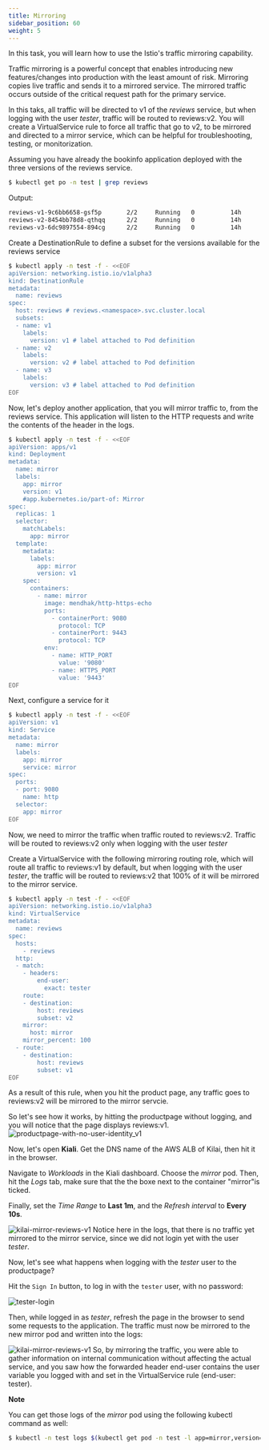 ```yaml
---
title: Mirroring
sidebar_position: 60
weight: 5
---
```


In this task, you will learn how to use the Istio's traffic mirroring capability.

Traffic mirroring is a powerful concept that enables introducing new features/changes into production with the least amount of risk. Mirroring copies live traffic and sends it to a mirrored service. The mirrored traffic occurs outside of the critical request path for the primary service.

In this taks, all traffic will be directed to v1 of the *reviews* service, but when logging with the user *tester*, traffic will be routed to reviews:v2. You will create a VirtualService rule to force all traffic that go to v2, to be mirrored and directed to a mirror service, which can be helpful for troubleshooting, testing, or monitorization.

Assuming you have already the bookinfo application deployed with the three versions of the reviews service.

```bash
$ kubectl get po -n test | grep reviews
```

Output:
```bash
reviews-v1-9c6bb6658-gsf5p       2/2     Running   0          14h
reviews-v2-8454bb78d8-qthqq      2/2     Running   0          14h
reviews-v3-6dc9897554-894cg      2/2     Running   0          14h
```

Create a DestinationRule to define a subset for the versions available for the reviews service
```bash
$ kubectl apply -n test -f - <<EOF
apiVersion: networking.istio.io/v1alpha3
kind: DestinationRule
metadata:
  name: reviews
spec:
  host: reviews # reviews.<namespace>.svc.cluster.local
  subsets: 
  - name: v1
    labels:
      version: v1 # label attached to Pod definition
  - name: v2
    labels:
      version: v2 # label attached to Pod definition
  - name: v3
    labels:
      version: v3 # label attached to Pod definition
EOF
```

Now, let's deploy another application, that you will mirror traffic to, from the reviews service. This application will listen to the HTTP requests and write the contents of the header in the logs.
```bash
$ kubectl apply -n test -f - <<EOF
apiVersion: apps/v1
kind: Deployment
metadata:
  name: mirror
  labels:
    app: mirror
    version: v1
    #app.kubernetes.io/part-of: Mirror
spec:
  replicas: 1
  selector:
    matchLabels:
      app: mirror
  template:
    metadata:
      labels:
        app: mirror
        version: v1
    spec:
      containers:
        - name: mirror
          image: mendhak/http-https-echo
          ports:
            - containerPort: 9080
              protocol: TCP
            - containerPort: 9443
              protocol: TCP
          env:
            - name: HTTP_PORT
              value: '9080'
            - name: HTTPS_PORT
              value: '9443'
EOF
```

Next, configure a service for it
```bash
$ kubectl apply -n test -f - <<EOF
apiVersion: v1
kind: Service
metadata:
  name: mirror
  labels:
    app: mirror
    service: mirror
spec:
  ports:
  - port: 9080
    name: http
  selector:
    app: mirror
EOF
```

Now, we need to mirror the traffic when traffic routed to reviews:v2. Traffic will be routed to reviews:v2 only when logging with the user *tester* 

Create a VirtualService with the following mirroring routing role, which will route all traffic to reviews:v1 by default, but when logging with the user *tester*, the traffic will be routed to reviews:v2 that 100% of it will be mirrored to the mirror service.
```bash
$ kubectl apply -n test -f - <<EOF
apiVersion: networking.istio.io/v1alpha3
kind: VirtualService
metadata:
  name: reviews
spec:
  hosts:
    - reviews
  http:
  - match:
    - headers:
        end-user:
          exact: tester
    route:
    - destination:
        host: reviews
        subset: v2
    mirror:
      host: mirror
    mirror_percent: 100
  - route:
    - destination:
        host: reviews
        subset: v1
EOF
```

As a result of this rule, when you hit the product page, any traffic goes to reviews:v2 will be mirrored to the mirror servcie.


So let's see how it works, by hitting the productpage without logging, and you will notice that the page displays reviews:v1.
![productpage-with-no-user-identity_v1](../assets/productpage-with-no-user-identity_v1.png)

Now, let's open **Kiali**. Get the DNS name of the AWS ALB of Kilai, then hit it in the browser.

Navigate to *Workloads* in the Kiali dashboard. Choose the *mirror* pod. Then, hit the *Logs* tab, make sure that the the boxe next to the container "mirror"is ticked. 

Finally, set the *Time Range* to **Last 1m**, and the *Refresh interval* to **Every 10s**.

![kilai-mirror-reviews-v1](../assets/kilai-mirror-reviews-v1.png)
Notice here in the logs, that there is no traffic yet mirrored to the mirror service, since we did not login yet with the user *tester*.

Now, let's see what happens when logging with the *tester* user to the productpage?

Hit the `Sign In` button, to log in with the `tester` user, with no password:

![tester-login](../assets/tester-login.png)

Then, while logged in as *tester*, refresh the page in the browser to send some requests to the application. The traffic must now be mirrored to the new mirror pod and written into the logs:

![kilai-mirror-reviews-v1](../assets/kilai-mirror-reviews-v2.png)
So, by mirroring the traffic, you were able to gather information on internal communication without affecting the actual service, and you saw how the forwarded header end-user contains the user variable you logged with and set in the VirtualService rule (end-user: tester).


**__Note__**

You can get those logs of the *mirror* pod using the following kubectl command as well:
```bash
$ kubectl -n test logs $(kubectl get pod -n test -l app=mirror,version=v1 -o jsonpath="{.items[0].metadata.name}") -c mirror -f
```